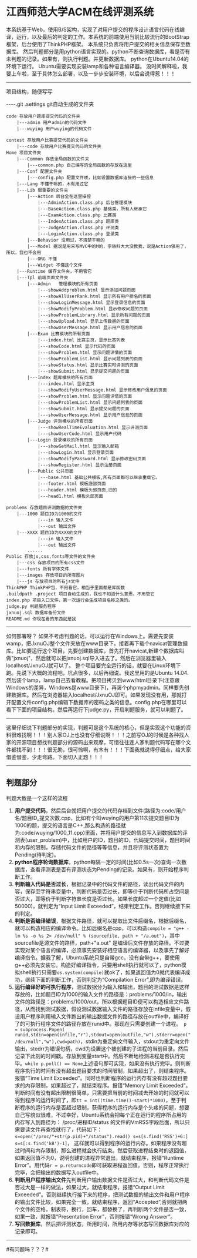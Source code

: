 # 江西师范大学ACM在线评测系统
本系统基于Web，使用B/S架构，实现了对用户提交的程序设计语言代码在线编译，运行，以及最后的判定的工作。本系统的前端使用当前比较流行的BootStrap框架，后台使用了ThinkPHP框架。
本系统只负责将用户提交的相关信息保存至数据库。
然后判题部分是用python语言实现的。python不断查询数据库，看是否有未判题的记录。如果有，则执行判题。并更新数据库。
python在Ubuntu14.04的环境下运行。
Ubuntu需要实现安装lamp和各种语言编译器。
没时间解释啦，我要上车啦，至于具体怎么部署，以及一步步安装环境，以后会说得惹！！！

------------
项目结构，随便写写

----.git .settings  git自动生成的文件夹

	code 存放用户题库提交代码的文件夹
		|---admin 用户admin的代码文件
		|---wuying 用户wuying的代码文件
			
	contest 存放用户比赛提交代码的文件夹
		|---code 存放用户比赛提交代码的文件夹
	Home 项目文件夹
		|---Common 存放全局函数的文件夹
			|---common.php 自己编写的全局函数的存放在这里
		|---Conf 配置文件夹
			|---config.php 配置文件喽，比如设置数据库连接的一些信息
		|---Lang 不懂干嘛的，木有用过它
		|---Lib 很重要的文件夹
			|---Action 后台全在这里操控
				|---AdminAction.class.php 后台管理模块
				|---BaseAction.class.php 基础类，所有人继承它
				|---ExamAction.class.php 比赛类
				|---IndexAction.class.php 题库类
				|---JudgeAction.class.php 评测类
				|---LoginAction.class.php 登录类
			|---Behavior 没用过，不清楚干嘛的
			|---Model 据说是用来写MVC中的M的，李晓科大大没教我，说是Action够用了，所以，我也不会用
			|---ORG 不懂
			|---Widget 不懂这个文件
		|---Runtime 缓存文件夹，不用管它
		|---Tpl 前端页面文件夹
			|---Admin 	管理模块的所有页面
				|---showAddproblem.html 显示添加问题页面
				|---showAllUserRank.html 显示所有用户排名的页面
				|---showLoginMessage.html 显示登录信息的页面
				|---showModifyProblem.html 显示修改问题的页面
				|---showProblemLibrary.html 显示所有问题的页面
				|---showUpload.html 显示上传数据的页面	
				|---showUserMessage.html 显示用户信息的页面
			|---Exam 比赛模块的所有页面
				|---index.html 比赛主页，显示比赛列表
				|---showCode.html 显示代码的页面
				|---showProblem.html 显示问题详情的页面
				|---showProblemList.html 显示问题列表的页面
				|---showStatus.html 显示比赛实时评测的页面
				|---showSubmit.html 显示提交问题的页面
			|---Index 题库模块的所有页面
				|---index.html 显示主页
				|---showModifyUserMessage.html 显示修改用户信息的页面
				|---showProblem.html 显示问题详情的页面
				|---showProblemList.html 显示问题列表的页面
				|---showSubmit.html 显示提交问题的页面
				|---showUserMessage.html 显示用户信息的页面
			|---Judge 评测模块的所有页面
				|---showRealTimeEvaluation.html 显示评测页面
				|---showUserCode.html 显示用户代码
			|---Login 登录模块的所有页面
				|---showGetMail.html 显示输入邮箱
				|---showLogin.html 显示登录页面
				|---showModifyPassword.html 显示修改密码页面
				|---showRegister.html 显示注册页面
			|---Public 公共页面
				|---base.html 基础公共模板,所有页面都可以继承重载它。
				|---footer.html 模板底部页面
				|---header.html 模板头部页面,旧的
				|---head1.html 模板头部页面
		
	problems 存放题目评测数据的文件夹
		|---1000 题目ID为1000的文件
				|---in 输入文件
				|---out 输出文件
		|---XXXX 题目ID为XXXX的文件
				|---in 输入文件
				|---out 输出文件
			......
	Public 存放js,css,fonts等文件的文件夹
		|---css 存放项目的所有css文件
		|---fonts 所有字体文件
		|---images 存放项目的所有图片
		|---js 存放项目的所有js文件
	ThinkPHP ThinkPHP包，不用看它，相当于里面都是库函数
	.buildpath .project 项目自动生成的，我也不知道什么意思，不用管它
	index.php 项目入口文件，第一次运行会生成项目名称之类的。
	judge.py 判题服务程序
	jxnuoj.sql 数据库备份文件
	README.md 你现在看的东西就是我


	

	
 


----------

如何部署呀？
如果不考虑判题的话，可以运行在Windows上。需要先安装wamp，把JxnuOJ整个文件夹放在www目录下。接着再下载个navicat管理数据库。比如要运行这个项目，先要创建数据库，首先打开navicat,新建个数据库叫做"jxnuoj"，然后就可以把jxnuoj.sql导入进去了。然后在浏览器里输入localhost/JxnuOJ就可以了。
整个项目要完全运行的话，就要在Linux环境下跑。先说下大概的流程吧，坑点很多，以后再细说。我这里用的是Ubuntu 14.04.然后装个lamp，lamp自己去看教程。把项目拷贝到www/html目录下(注意跟Windows的差异，Windows是www目录下)，再装个phpmyadmin。同样要先创建数据库。然后在浏览器输入localhost/JxnuOJ即可。如果发现没有用，那就打开配置文件config.php编辑下数据库的密码之类的信息。config.php在哪里可以看下下面的项目结构。然后再运行下judge.py，开启判题服务，就可以判题了。

----------
这里仔细说下判题部分的实现，判题可是这个系统的核心，但是实现这个功能的资料很难找啊！！！别人家OJ上也没有仔细说啊！！！之前写OJ的时候是各种找人家的开源项目想找判题部分的源码出来观摩，可惜往往连人家判题代码写在哪个文件都找不到！！！很无助，很可怜啊，有木有！！！下面我就说得仔细点，给大家借鉴借鉴，少走弯路。下面切入正题！！！

----------
## 判题部分 ##
判题大致是一个这样的流程

1. **用户提交代码**，然后后台就把用户提交的代码存档到文件(路径为:code/用户名/题目ID_提交次数.cpp，比如有个叫wuying的用户第11次提交题目ID为1000的题，提交的语言是C++,那么构造的路径就为:code/wuying/1000\_11.cpp)里面，并将用户提交的信息写入到数据库的评测表(user\_problem)中，比如用户的ID，题目的ID，代码提交时间，题目时间和内存的限制，存储代码文件的路径等等信息，并且将评测状态置为Pending(待判定)。
2. **python程序轮询数据库**，python每隔一定的时间(比如0.5s一次)查询一次数据库，查看评测表是否有评测状态为Pending的记录。如果有，则开始程序判断工作。
3. **判断输入代码是否过长**，根据记录中的代码文件的路径，读出代码文件的内容，保存至字符串变量中，判断代码是否过长，即等价于判断代码所占空间是否过大，即等价于判断字符串长度是否过长。如果长度超过一个定值(比如50000)，就判定为“Input Limit Exceeded”，结束判定工作。否则继续接下来的判定。
4. **判断是否编译错误**，根据文件路径，就可以提取出文件后缀名，根据后缀名，就可以构造相应的编译命令。比如后缀名是cpp，可以构造`compile = "g++ -lm %s -o %s 2> /dev/null" % (sourcefile, path + "/a.out")`，其中sourcefile是源文件的路径，path+"a.out" 是编译后文件存放的路径。不过要实现对某个语言的编译，必须事先安装好相应语言的编译器，以及事先了解好编译指令。据我了解，Ubuntu系统只是自带gcc，没有自带g++，要使用g++必须先安装它。构造好编译指令，只要用shell执行就可以了，python模拟shell执行只需要`os.system(compile)`就ok了，如果返回值为0就代表编译成功，继续下面的判断工作，否则判定为“Compilation Error”,即为编译错误。
5. **运行编译好的可执行程序**，测试数据分为输入和输出，题目的测试数据是这样存放的，比如题目ID为1000的输入文件的路径是：problems/1000/in，输出文件的路径是：problems/1000/out，所以根据题目ID便可以构造相应文件路径，从而找到测试数据，假设测试数据输入文件的路径存放在infile变量中，假设用户程序利用输入文件跑出的输出数据文件的路径存放在outfile中，编译好了的可执行程序文件的路径存放在runid中。那现在只需要创建一个进程。` p = subprocess.Popen( runid,stdin=open(infile,"r"),stdout=open(outfile,"w"),stderr=open("/dev/null","w"),cwd=path)`，stdin为重定向文件输入，stdout为重定向文件输出，stedrr为错误句柄，cwd为设置这个被创建的子进程的当前目录。然后记录下此刻的时间戳。存放到变量start中。然后不断地检测进程是否执行完毕。`while p.poll() == None`上述语句即可实现，如果没有执行完毕。则判断程序执行的时间有没有超出题目要求的时间限制，如果超出了，则结束程序。报错“Time Limit Exceeded”。同时也判断程序的运行内存有没有超过题目要求的内存限制，如果超过了，就结束程序。报错“Memory Limit Exceeded”。判断时间有没有超出限制很简单，只需要把当前的时间减去开始的时间就可以得到程序的运行时间了，即`tt = int((time.time()-start)*1000)`，至于判断程序的运行内存是否超过限制，获得程序的运行内存是个头疼的问题，想要自己写貌似很难，不过幸好，Ubuntu系统会把每个正在运行的程序所占用的内存写入到路径为： /proc/进程ID/status 的文件的VmRSS字段后面，所以只需要读文件再查找就行了，代码如下：`s=open("/proc/"+str(p.pid)+"/status").read()
        s=s[s.find('RSS')+6:]
        s=s[:s.find('kB')-1]`，
这样就可以得到程序的运行内存。如果程序没有超过时间和内存限制，那么进程就会执行结束。然后获取进程结束时的返回值，如果返回值不为0，说明创建的进程异常退出，就结束程序，报错“Runtime Error”。用代码`r = p.returncode`即可获取进程返回值。否则，程序正常执行完毕，会把输出的数据写入outfile中。
6. **判断用户程序输出文件**先判断用户输出数据文件是否过大，和判断代码文件是否过大是一样的做法，如果过大，就结束程序，报错“Output Limit Exceeded”。否则继续执行接下来的程序，把测试数据的输出文件和用户程序的输出文件比较，如果完全一致，就结束程序，返回“Accepted”,否则就把两个文件的空格，制表符，换行，回车，都替换了，再判断两个文件是否一致，如果一致，就报错“Presentation Error”，否则报错“Wrong Answer”。
7. **写回数据库**，然后把评测状态，所用时间，所用内存等状态写回数据库对应的记录即可。
----
#有问题吗？？？#


